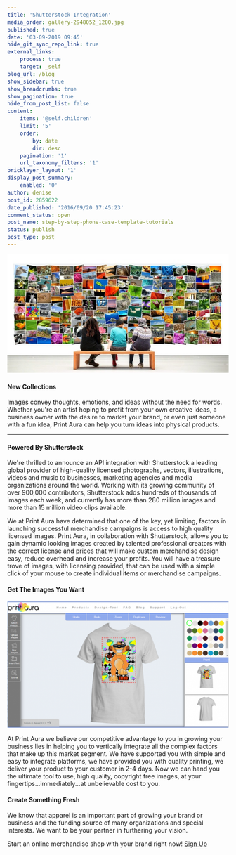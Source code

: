 ```yaml
---
title: 'Shutterstock Integration'
media_order: gallery-2948052_1280.jpg
published: true
date: '03-09-2019 09:45'
hide_git_sync_repo_link: true
external_links:
    process: true
    target: _self
blog_url: /blog
show_sidebar: true
show_breadcrumbs: true
show_pagination: true
hide_from_post_list: false
content:
    items: '@self.children'
    limit: '5'
    order:
        by: date
        dir: desc
    pagination: '1'
    url_taxonomy_filters: '1'
bricklayer_layout: '1'
display_post_summary:
    enabled: '0'
author: denise
post_id: 2859622
date_published: '2016/09/20 17:45:23'
comment_status: open
post_name: step-by-step-phone-case-template-tutorials
status: publish
post_type: post
---
```


[![sstk_partners](gallery-2948052_1280.jpg)](https://blog.printaura.com/blog/art-resources/shutterstock)

#### New Collections
Images convey thoughts, emotions, and ideas without the need for words. Whether you're an artist hoping to profit from your own creative ideas, a business owner with the desire to market your brand, or even just someone with a fun idea, Print Aura can help you turn ideas into physical products.

***

#### Powered By Shutterstock    
We're thrilled to announce an API integration with Shutterstock a leading global provider of high-quality licensed photographs, vectors, illustrations, videos and music to businesses, marketing agencies and media organizations around the world. Working with its growing community of over 900,000 contributors, Shutterstock adds hundreds of thousands of images each week, and currently has more than 280 million images and more than 15 million video clips available.
    
We at Print Aura have determined that one of the key, yet limiting, factors in launching successful merchandise campaigns is access to high quality licensed images. Print Aura, in collaboration with Shutterstock, allows you to gain dynamic looking images created by talented professional creators with the correct license and prices that will make custom merchandise design easy, reduce overhead and increase your profits. You will have a treasure trove of images, with licensing provided, that can be used with a simple click of your mouse to create individual items or merchandise campaigns.

#### Get The Images You Want

[![Simba](simba.PNG)](https://mockup.printaura.com)

At Print Aura we believe our competitive advantage to you in growing your business lies in helping you to vertically integrate all the complex factors that make up this market segment. We have supported you with simple and easy to integrate platforms, we have provided you with quality printing, we deliver your product to your customer in 2-4 days. Now we can hand you the ultimate tool to use, high quality, copyright free images, at your fingertips...immediately...at unbelievable cost to you.

#### Create Something Fresh

We know that apparel is an important part of growing your brand or business and the funding source of many organizations and special interests. We want to be your partner in furthering your vision.
    
Start an online merchandise shop with your brand right now! [Sign Up](https://printaura.com/register/)


